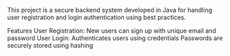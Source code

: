 This project is a secure backend system developed in Java for handling user registration and login authentication using best practices.

 Features
 User Registration: New users can sign up with unique   email and password 
User Login: Authenticates users using credentials  Passwords are securely stored using hashing 
